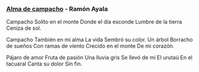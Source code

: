 ### [Alma de campacho](https://www.youtube.com/watch?v=i-mwsUGBzI4) - Ramón Ayala

Campacho
Solito en el monte
Donde el día esconde
Lumbre de la tierra
Ceniza de sol.

Campacho
También en mi alma
La vida
Sembró su color.
Un árbol
Borracho de sueños
Con ramas de viento
Crecido en el monte
De mi corazón.

Pájaro de amor
Fruta de pasión
Una lluvia gris
Se llevó de mí
El urutaú
En el tacuaral
Canta su dolor
Sin fin.
